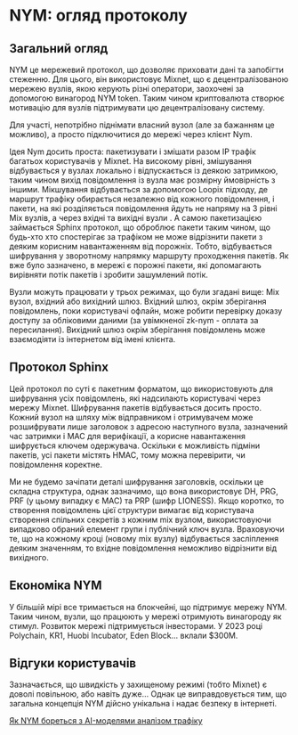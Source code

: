 # NYM: огляд протоколу

## Загальний огляд
NYM це мережевий протокол, що дозволяє приховати дані та запобігти стеженню. Для цього, він використовує Mixnet, що є децентралізованою мережею вузлів, якою керують різні оператори, заохочені за допомогою винагород NYM token. Таким чином криптовалюта створює мотивацію для вузлів підтримувати цю децентралізовану систему. 

Для участі, непотрібно піднімати власний вузол (але за бажанням це можливо), а просто підключитися до мережі через клієнт Nym.

Ідея Nym досить проста: пакетизувати і змішати разом IP трафік багатьох користувачів у Mixnet. На високому рівні, змішування відбувається у вузлах локально і відпускається із деякою затримкою, таким чином вихід повідомлення із вузла має розмірну ймовірність з іншими. Мікшування відбувається за допомогою Loopix підходу, де маршрут трафіку обирається незалежно від кожного повідомлення, і пакети, на які розділяється повідомлення йдуть не напряму на 3 рівні Mix вузлів, а через вхідні та вихідні вузли . А самою пакетизацією займається Sphinx протокол, що оброблює пакети таким чином, що будь-хто хто спостерігає за трафіком не може відрізнити пакети з деяким корисним навантаженням від порожніх. Тобто, відбувається шифрування у зворотному напрямку маршруту проходження пакетів. Як вже було зазначено, в мережі є порожні пакети, які допомагають вирівняти потік пакетів і зробити зашумлений потік. 

Вузли можуть працювати у трьох режимах, що були згадані вище: Mix вузол, вхідний або вихідний шлюз. Вхідний шлюз, окрім зберігання повідомлень, поки користувачі офлайн, може робити перевірку доказу доступу за обліковими даними (за увімкненої zk-nym - оплата за пересилання). Вихідний шлюз окрім зберігання повідомлень може взаємодіяти із інтернетом від імені клієнта.  

## Протокол Sphinx

Цей протокол по суті є пакетним форматом, що використовують для шифрування усіх повідомлень, які надсилають користувачі через мережу Mixnet. Шифрування пакетів відбувається досить просто. Кожний вузол на шляху між відправником і отримувачем може розшифрувати лише заголовок з адресою наступного вузла, зазначений час затримки і MAC для верифікації, а корисне навантаження шифрується ключем одержувача. Оскільки є можливість підміни пакетів, усі пакети містять HMAC, тому можна перевірити, чи повідомлення коректне.

Ми не будемо зачіпати деталі шифрування заголовків, оскільки це складна структура, однак зазначимо, що вона використовує DH, PRG, PRF (у цьому випадку є MAC) та PRP (шифр LIONESS). Якщо коротко, то створення повідомлень цієї структури вимагає від користувача створення спільних секретів з кожним mix вузлом, використовуючи випадково обраний елемент групи і публічний ключ вузла. Враховуючи те, що на кожному кроці (новому mix вузлу) відбувається засліплення деяким значенням, то вхідне повідомлення неможливо відрізнити від вихідного. 

## Економіка NYM

У більшій мірі все тримається на блокчейні, що підтримує мережу NYM. Таким чином, вузли, що працюють у мережі отримують винагороду як стимул. Розвиток мережі підтримується інвесторами. У 2023 році Polychain, KR1, Huobi Incubator, Eden Block... вклали $300М.

## Відгуки користувачів

Зазначається, що швидкість у захищеному режимі (тобто Mixnet) є доволі повільною, або навіть дуже... Однак це виправдовується тим, що загальна концепція NYM дійсно унікальна і надає безпеку в інтернеті.



[Як NYM бореться з AI-моделями аналізом трафіку](https://www.reddit.com/r/nym/comments/1ipt1gu/aiaugmented_traffic_analysis_resistance_in_nyms/)



